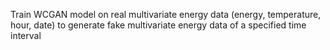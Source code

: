 Train WCGAN model on real multivariate energy data (energy, temperature, hour, date) to generate fake multivariate energy data of a specified time interval
